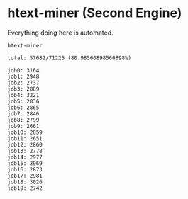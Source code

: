 # htext-miner (Second Engine)

Everything doing here is automated.

```
htext-miner

total: 57682/71225 (80.98560898560898%)

job0: 3164
job1: 2948
job2: 2737
job3: 2889
job4: 3221
job5: 2836
job6: 2865
job7: 2846
job8: 2799
job9: 2661
job10: 2859
job11: 2651
job12: 2860
job13: 2778
job14: 2977
job15: 2969
job16: 2873
job17: 2981
job18: 3026
job19: 2742
```